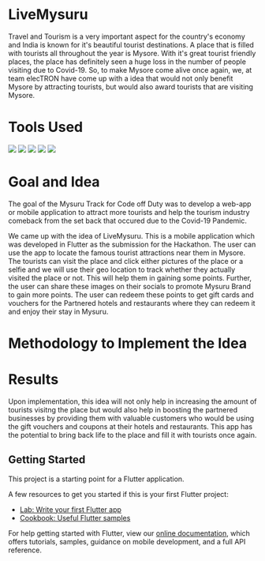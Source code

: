 # LiveMysuru

Travel and Tourism is a very important aspect for the country's economy and India is known for it's beautiful tourist destinations. A place that is filled with tourists all throughout the year is Mysore. With it's great tourist friendly places, the place has definitely seen a huge loss in the number of people visiting due to Covid-19. So, to make Mysore come alive once again, we, at team elecTRON have come up with a idea that would not only benefit Mysore by attracting tourists, but would also award tourists that are visiting Mysore. <br>

# Tools Used
<img src="https://img.shields.io/badge/dart-%230175C2.svg?&style=for-the-badge&logo=dart&logoColor=white"/>  <img src="https://img.shields.io/badge/Flutter%20-%2302569B.svg?&style=for-the-badge&logo=Flutter&logoColor=white" />  <img src="https://img.shields.io/badge/firebase%20-%23039BE5.svg?&style=for-the-badge&logo=firebase"/> <img src="https://img.shields.io/badge/git%20-%23F05033.svg?&style=for-the-badge&logo=git&logoColor=white"/> <img src="https://img.shields.io/badge/adobe%20photoshop%20-%2331A8FF.svg?&style=for-the-badge&logo=adobe%20photoshop&logoColor=white"/> <br>


# Goal and Idea

The goal of the Mysuru Track for Code off Duty was to develop a web-app or mobile application to attract more tourists and help the tourism industry comeback from the set back that occured due to the Covid-19 Pandemic.<br>

We came up with the idea of LiveMysuru. This is a mobile application which was developed in Flutter as the submission for the Hackathon. The user can use the app to locate the famous tourist attractions near them in Mysore. The tourists can visit the place and click either pictures of the place or a selfie and we will use their geo location to track whether they actually visited the place or not. This will help them in gaining some points. Further, the user can share these images on their socials to promote Mysuru Brand to gain more points. The user can redeem these points to get gift cards and vouchers for the Partnered hotels and restaurants where they can redeem it and enjoy their stay in Mysuru. <br>

# Methodology to Implement the Idea


# Results

Upon implementation, this idea will not only help in increasing the amount of tourists visitng the place but would also help in boosting the partnered businesses by providing them with valuable customers who would be using the gift vouchers and coupons at their hotels and restaurants. This app has the potential to bring back life to the place and fill it with tourists once again. <br>

## Getting Started

This project is a starting point for a Flutter application.

A few resources to get you started if this is your first Flutter project:

- [Lab: Write your first Flutter app](https://flutter.dev/docs/get-started/codelab)
- [Cookbook: Useful Flutter samples](https://flutter.dev/docs/cookbook)

For help getting started with Flutter, view our
[online documentation](https://flutter.dev/docs), which offers tutorials,
samples, guidance on mobile development, and a full API reference.
